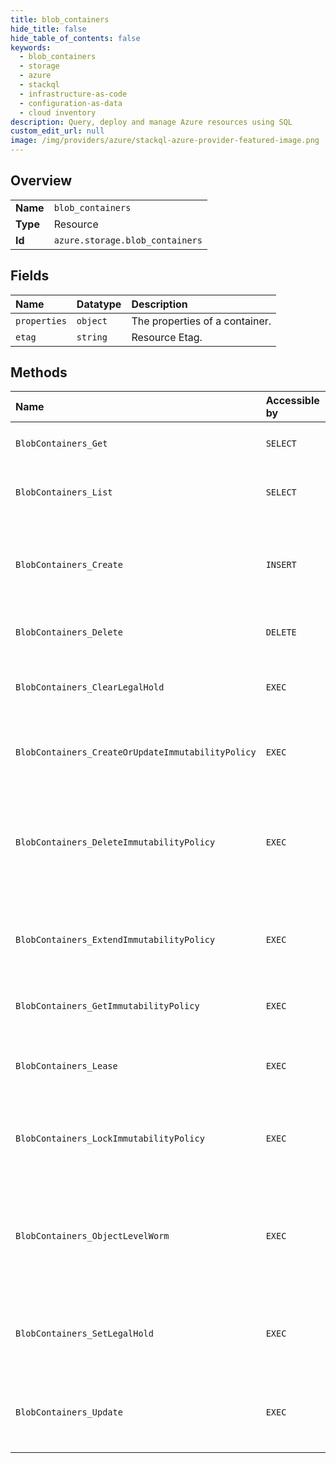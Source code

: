 ```yaml
---
title: blob_containers
hide_title: false
hide_table_of_contents: false
keywords:
  - blob_containers
  - storage
  - azure    
  - stackql
  - infrastructure-as-code
  - configuration-as-data
  - cloud inventory
description: Query, deploy and manage Azure resources using SQL
custom_edit_url: null
image: /img/providers/azure/stackql-azure-provider-featured-image.png
---
```

  
    

## Overview
<table><tbody>
<tr><td><b>Name</b></td><td><code>blob_containers</code></td></tr>
<tr><td><b>Type</b></td><td>Resource</td></tr>
<tr><td><b>Id</b></td><td><code>azure.storage.blob_containers</code></td></tr>
</tbody></table>

## Fields
| Name | Datatype | Description |
|:-----|:---------|:------------|
| `properties` | `object` | The properties of a container. |
| `etag` | `string` | Resource Etag. |
## Methods
| Name | Accessible by | Required Params | Description |
|:-----|:--------------|:----------------|:------------|
| `BlobContainers_Get` | `SELECT` | `accountName, containerName, resourceGroupName, subscriptionId` | Gets properties of a specified container.  |
| `BlobContainers_List` | `SELECT` | `accountName, resourceGroupName, subscriptionId` | Lists all containers and does not support a prefix like data plane. Also SRP today does not return continuation token. |
| `BlobContainers_Create` | `INSERT` | `accountName, containerName, resourceGroupName, subscriptionId` | Creates a new container under the specified account as described by request body. The container resource includes metadata and properties for that container. It does not include a list of the blobs contained by the container.  |
| `BlobContainers_Delete` | `DELETE` | `accountName, containerName, resourceGroupName, subscriptionId` | Deletes specified container under its account. |
| `BlobContainers_ClearLegalHold` | `EXEC` | `accountName, containerName, resourceGroupName, subscriptionId, data__tags` | Clears legal hold tags. Clearing the same or non-existent tag results in an idempotent operation. ClearLegalHold clears out only the specified tags in the request. |
| `BlobContainers_CreateOrUpdateImmutabilityPolicy` | `EXEC` | `accountName, containerName, immutabilityPolicyName, resourceGroupName, subscriptionId, data__properties` | Creates or updates an unlocked immutability policy. ETag in If-Match is honored if given but not required for this operation. |
| `BlobContainers_DeleteImmutabilityPolicy` | `EXEC` | `If-Match, accountName, containerName, immutabilityPolicyName, resourceGroupName, subscriptionId` | Aborts an unlocked immutability policy. The response of delete has immutabilityPeriodSinceCreationInDays set to 0. ETag in If-Match is required for this operation. Deleting a locked immutability policy is not allowed, the only way is to delete the container after deleting all expired blobs inside the policy locked container. |
| `BlobContainers_ExtendImmutabilityPolicy` | `EXEC` | `If-Match, accountName, containerName, resourceGroupName, subscriptionId, data__properties` | Extends the immutabilityPeriodSinceCreationInDays of a locked immutabilityPolicy. The only action allowed on a Locked policy will be this action. ETag in If-Match is required for this operation. |
| `BlobContainers_GetImmutabilityPolicy` | `EXEC` | `accountName, containerName, immutabilityPolicyName, resourceGroupName, subscriptionId` | Gets the existing immutability policy along with the corresponding ETag in response headers and body. |
| `BlobContainers_Lease` | `EXEC` | `accountName, containerName, resourceGroupName, subscriptionId, data__action` | The Lease Container operation establishes and manages a lock on a container for delete operations. The lock duration can be 15 to 60 seconds, or can be infinite. |
| `BlobContainers_LockImmutabilityPolicy` | `EXEC` | `If-Match, accountName, containerName, resourceGroupName, subscriptionId` | Sets the ImmutabilityPolicy to Locked state. The only action allowed on a Locked policy is ExtendImmutabilityPolicy action. ETag in If-Match is required for this operation. |
| `BlobContainers_ObjectLevelWorm` | `EXEC` | `accountName, containerName, resourceGroupName, subscriptionId` | This operation migrates a blob container from container level WORM to object level immutability enabled container. Prerequisites require a container level immutability policy either in locked or unlocked state, Account level versioning must be enabled and there should be no Legal hold on the container. |
| `BlobContainers_SetLegalHold` | `EXEC` | `accountName, containerName, resourceGroupName, subscriptionId, data__tags` | Sets legal hold tags. Setting the same tag results in an idempotent operation. SetLegalHold follows an append pattern and does not clear out the existing tags that are not specified in the request. |
| `BlobContainers_Update` | `EXEC` | `accountName, containerName, resourceGroupName, subscriptionId` | Updates container properties as specified in request body. Properties not mentioned in the request will be unchanged. Update fails if the specified container doesn't already exist.  |

